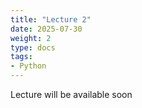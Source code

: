 ```yaml
---
title: "Lecture 2"
date: 2025-07-30
weight: 2
type: docs
tags: 
- Python
---
```


Lecture will be available soon
